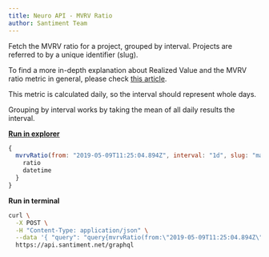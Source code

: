 ```yaml
---
title: Neuro API - MVRV Ratio
author: Santiment Team
---
```


Fetch the MVRV ratio for a project, grouped by interval. Projects are
referred to by a unique identifier (slug).

To find a more in-depth explanation about Realized Value and the MVRV
ratio metric in general, please check [this
article](/intercom-articles/metrics-explained/sangraphs/metric-mvrv-ratio).

This metric is calculated daily, so the interval should represent whole
days.

Grouping by interval works by taking the mean of all daily results the
interval.

[**Run in
explorer**](https://api.santiment.net/graphiql?query=%7B%0A%20%20mvrvRatio(from%3A%20%222019-05-09T11%3A25%3A04.894Z%22%2C%20interval%3A%20%221d%22%2C%20slug%3A%20%22maker%22%2C%20to%3A%20%222019-06-23T11%3A25%3A04.894Z%22)%20%7B%0A%20%20%20%20ratio%0A%20%20%20%20datetime%0A%20%20%7D%0A%7D%0A)

```js
{
  mvrvRatio(from: "2019-05-09T11:25:04.894Z", interval: "1d", slug: "maker", to: "2019-06-23T11:25:04.894Z") {
    ratio
    datetime
  }
}
```

**Run in terminal**

```sh
curl \
  -X POST \
  -H "Content-Type: application/json" \
  --data '{ "query": "query{mvrvRatio(from:\"2019-05-09T11:25:04.894Z\",interval:\"1d\",slug:\"maker\",to:\"2019-06-23T11:25:04.894Z\"){ratio,datetime}}" }' \
  https://api.santiment.net/graphql
```
